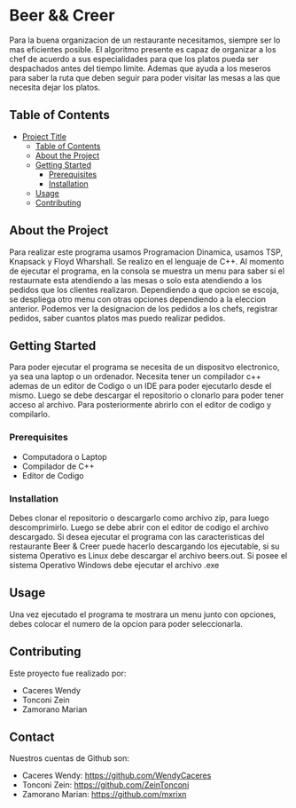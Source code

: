 # Beer && Creer

Para la buena organizacion de un restaurante necesitamos, siempre ser lo mas eficientes posible.
El algoritmo presente es capaz de organizar a los chef de acuerdo a sus especialidades para que los platos pueda ser despachados antes del tiempo limite.
Ademas que ayuda a los meseros para saber la ruta que deben seguir para poder visitar las mesas a las que necesita dejar los platos.

## Table of Contents

- [Project Title](#project-title)
  - [Table of Contents](#table-of-contents)
  - [About the Project](#about-the-project)
  - [Getting Started](#getting-started)
    - [Prerequisites](#prerequisites)
    - [Installation](#installation)
  - [Usage](#usage)
  - [Contributing](#contributing)

## About the Project

Para realizar este programa usamos Programacion Dinamica, usamos TSP, Knapsack y Floyd Wharshall. Se realizo en el lenguaje de C++. Al momento de ejecutar el programa, en la consola se muestra un menu para saber si el restaurnate esta atendiendo a las mesas o solo esta atendiendo a los pedidos que los clientes realizaron.
Dependiendo a que opcion se escoja, se despliega otro menu con otras opciones dependiendo a la eleccion anterior.
Podemos ver la designacion de los pedidos a los chefs, registrar pedidos, saber cuantos platos mas puedo realizar pedidos.

## Getting Started

Para poder ejecutar el programa se necesita de un dispositvo electronico, ya sea una laptop o un ordenador. Necesita tener un compilador c++ ademas de un editor de Codigo o un IDE para poder ejecutarlo desde el mismo.
Luego se debe descargar el repositorio o clonarlo para poder tener acceso al archivo. Para posteriormente abrirlo con el editor de codigo y compilarlo.

### Prerequisites

- Computadora o Laptop
- Compilador de C++
- Editor de Codigo

### Installation

Debes clonar el repositorio o descargarlo como archivo zip, para luego descomprimirlo. Luego se debe abrir con el editor de codigo el archivo descargado.
Si desea ejecutar el programa con las caracteristicas del restaurante Beer & Creer puede hacerlo descargando los ejecutable, si su sistema Operativo es Linux debe descargar el archivo beers.out. Si posee el sistema Operativo Windows debe ejecutar el archivo .exe

## Usage

Una vez ejecutado el programa te mostrara un menu junto con opciones, debes colocar el numero de la opcion para poder seleccionarla.

## Contributing

Este proyecto fue realizado por:
- Caceres Wendy
- Tonconi Zein
- Zamorano Marian

## Contact

Nuestros cuentas de Github son:
- Caceres Wendy: https://github.com/WendyCaceres
- Tonconi Zein: https://github.com/ZeinTonconi
- Zamorano Marian: https://github.com/mxrixn
